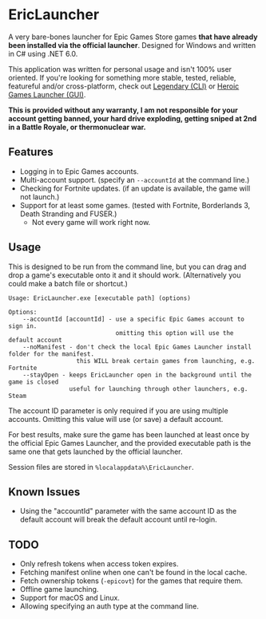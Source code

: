 # EricLauncher

A very bare-bones launcher for Epic Games Store games **that have already been installed via the official launcher**. Designed for Windows and written in C# using .NET 6.0.

This application was written for personal usage and isn't 100% user oriented. If you're looking for something more stable, tested, reliable, featureful and/or cross-platform, check out [Legendary (CLI)](https://github.com/derrod/legendary) or [Heroic Games Launcher (GUI)](https://github.com/Heroic-Games-Launcher/HeroicGamesLauncher).

**This is provided without any warranty, I am not responsible for your account getting banned, your hard drive exploding, getting sniped at 2nd in a Battle Royale, or thermonuclear war.**

## Features

- Logging in to Epic Games accounts.
- Multi-account support. (specify an `--accountId` at the command line.)
- Checking for Fortnite updates. (if an update is available, the game will not launch.)
- Support for at least some games. (tested with Fortnite, Borderlands 3, Death Stranding and FUSER.)
    - Not every game will work right now.

## Usage

This is designed to be run from the command line, but you can drag and drop a game's executable onto it and it should work. (Alternatively you could make a batch file or shortcut.)

```
Usage: EricLauncher.exe [executable path] (options)

Options:
    --accountId [accountId] - use a specific Epic Games account to sign in.
                              omitting this option will use the default account
    --noManifest - don't check the local Epic Games Launcher install folder for the manifest.
                   this WILL break certain games from launching, e.g. Fortnite
    --stayOpen - keeps EricLauncher open in the background until the game is closed
                 useful for launching through other launchers, e.g. Steam
```

The account ID parameter is only required if you are using multiple accounts. Omitting this value will use (or save) a default account.

For best results, make sure the game has been launched at least once by the official Epic Games Launcher, and the provided executable path is the same one that gets launched by the official launcher.

Session files are stored in `%localappdata%\EricLauncher`.

## Known Issues

- Using the "accountId" parameter with the same account ID as the default account will break the default account until re-login.

## TODO

- Only refresh tokens when access token expires.
- Fetching manifest online when one can't be found in the local cache.
- Fetch ownership tokens (`-epicovt`) for the games that require them.
- Offline game launching.
- Support for macOS and Linux.
- Allowing specifying an auth type at the command line.
